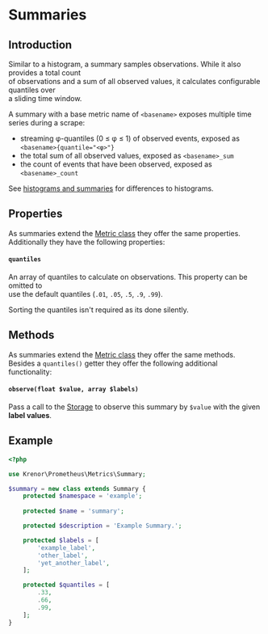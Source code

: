 Summaries
=========

## Introduction

Similar to a histogram, a summary samples observations. While it also provides a total count  
of observations and a sum of all observed values, it calculates configurable quantiles over  
a sliding time window.

A summary with a base metric name of `<basename>` exposes multiple time series during a scrape:

* streaming φ-quantiles (0 ≤ φ ≤ 1) of observed events, exposed as `<basename>{quantile="<φ>"}`
* the total sum of all observed values, exposed as `<basename>_sum`
* the count of events that have been observed, exposed as `<basename>_count`

See [histograms and summaries][histograms-summaries] for differences to histograms.

## Properties

As summaries extend the [Metric class](README.md) they offer the same properties.  
Additionally they have the following properties:

#### `quantiles`

An array of quantiles to calculate on observations.  This property can be omitted to  
use the default quantiles (`.01`, `.05`, `.5`, `.9`, `.99`).

Sorting the quantiles isn't required as its done silently.  

## Methods

As summaries extend the [Metric class](README.md) they offer the same methods.    
Besides a `quantiles()` getter they offer the following additional functionality:

#### `observe(float $value, array $labels)`

Pass a call to the [Storage][storage-docs] to observe this summary by `$value` with the given **label values**.

## Example

```php
<?php

use Krenor\Prometheus\Metrics\Summary;

$summary = new class extends Summary {
    protected $namespace = 'example';
    
    protected $name = 'summary';

    protected $description = 'Example Summary.';

    protected $labels = [
        'example_label',
        'other_label',
        'yet_another_label',
    ];

    protected $quantiles = [
        .33,
        .66,
        .99,
    ];
}
```

[histograms-summaries]: https://prometheus.io/docs/practices/histograms/
[storage-docs]: ../storage/README.md

